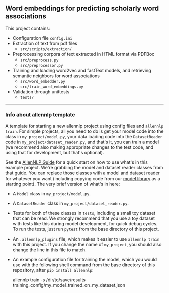 ## Word embeddings for predicting scholarly word associations
This project contains:
- Configuration file `config.ini`
- Extraction of text from pdf files
    - `src/scripts/extraction/` 
- Preprocessing corpora of text extracted in HTML format via PDFBox
    - `src/preprocess.py`
    - `src/preprocessor.py`
- Training and loading word2vec and fastText models, and retrieving semantic 
neighbors for word associations
    - `src/word_embedder.py`
    - `src/train_word_embeddings.py`
- Validation through unittests
    - `tests/`
---

### Info about allennlp template
A template for starting a new allennlp project using config files and `allennlp train`.  For simple
projects, all you need to do is get your model code into the class in `my_project/model.py`, your
data loading code into the `DatasetReader` code in `my_project/dataset_reader.py`, and that's it,
you can train a model (we recommend also making appropriate changes to the test code, and using that
for development, but that's optional).

See the [AllenNLP Guide](https://guide.allennlp.org/your-first-model) for a quick start on how to
use what's in this example project.  We're grabbing the model and dataset reader classes from that
guide.  You can replace those classes with a model and dataset reader for whatever you want
(including copying code from our [model library](https://github.com/allenai/allennlp-models) as a
starting point). The very brief version of what's in here:

* A `Model` class in `my_project/model.py`.
* A `DatasetReader` class in `my_project/dataset_reader.py`.
* Tests for both of these classes in `tests`, including a small toy dataset that can be read.  We
  strongly recommend that you use a toy dataset with tests like this during model development, for
  quick debug cycles. To run the tests, just run `pytest` from the base directory of this project.
* An `.allennlp_plugins` file, which makes it easier to use `allennlp train` with this project.  If
  you change the name of `my_project`, you should also change the line in this file to match.
* An example configuration file for training the model, which you would use with the following shell
  command from the base directory of this repository, after `pip install allennlp`:

    allennlp train -s /dir/to/save/results training_config/my_model_trained_on_my_dataset.json
